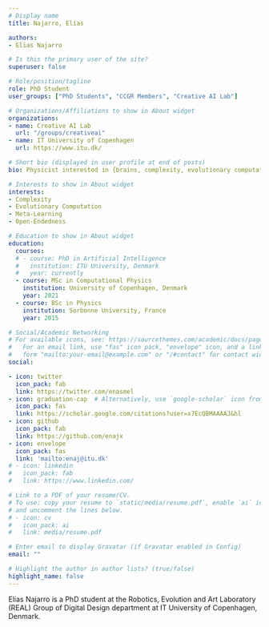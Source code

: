 ```yaml
---
# Display name
title: Najarro, Elías

authors:
- Elias Najarro

# Is this the primary user of the site?
superuser: false

# Role/position/tagline
role: PhD Student
user_groups: ["PhD Students", "CCGR Members", "Creative AI Lab"]

# Organizations/Affiliations to show in About widget
organizations:
- name: Creative AI Lab
  url: "/groups/creativeai"
- name: IT University of Copenhagen
  url: https://www.itu.dk/

# Short bio (displayed in user profile at end of posts)
bio: Physicist interested in {brains, complexity, evolutionary computation & ALife}.

# Interests to show in About widget
interests:
- Complexity
- Evolutionary Computation
- Meta-Learning
- Open-Endedness

# Education to show in About widget
education:
  courses:
  # - course: PhD in Artificial Intelligence
  #   institution: ITU University, Denmark
  #   year: currently
  - course: MSc in Computational Physics
    institution: University of Copenhagen, Denmark
    year: 2021
  - course: BSc in Physics
    institution: Sorbonne University, France
    year: 2015

# Social/Academic Networking
# For available icons, see: https://sourcethemes.com/academic/docs/page-builder/#icons
#   For an email link, use "fas" icon pack, "envelope" icon, and a link in the
#   form "mailto:your-email@example.com" or "/#contact" for contact widget.
social:

- icon: twitter
  icon_pack: fab
  link: https://twitter.com/enasmel
- icon: graduation-cap  # Alternatively, use `google-scholar` icon from `ai` icon pack
  icon_pack: fas
  link: https://scholar.google.com/citations?user=x7EcQBMAAAAJ&hl
- icon: github
  icon_pack: fab
  link: https://github.com/enajx
- icon: envelope
  icon_pack: fas
  link: 'mailto:enaj@itu.dk'
# - icon: linkedin
#   icon_pack: fab
#   link: https://www.linkedin.com/

# Link to a PDF of your resume/CV.
# To use: copy your resume to `static/media/resume.pdf`, enable `ai` icons in `params.toml`, 
# and uncomment the lines below.
# - icon: cv
#   icon_pack: ai
#   link: media/resume.pdf

# Enter email to display Gravatar (if Gravatar enabled in Config)
email: ""

# Highlight the author in author lists? (true/false)
highlight_name: false
---
```


Elias Najarro is a PhD student at the Robotics, Evolution and Art Laboratory (REAL) Group of Digital Design department at IT University of Copenhagen, Denmark.

<!-- He's currently working on neuro-inspired meta-learning and Open-Endedness. -->

<!-- Nelson Bighetti is a professor of artificial intelligence at the Stanford AI Lab. His research interests include distributed robotics, mobile computing and programmable matter. He leads the Robotic Neurobiology group, which develops self-reconfiguring robots, systems of self-organizing robots, and mobile sensor networks.

Lorem ipsum dolor sit amet, consectetur adipiscing elit. Sed neque elit, tristique placerat feugiat ac, facilisis vitae arcu. Proin eget egestas augue. Praesent ut sem nec arcu pellentesque aliquet. Duis dapibus diam vel metus tempus vulputate. -->

<!-- {{< icon name="download" pack="fas" >}} Download my {{< staticref "media/demo_resume.pdf" "newtab" >}}resumé{{< /staticref >}}. -->
